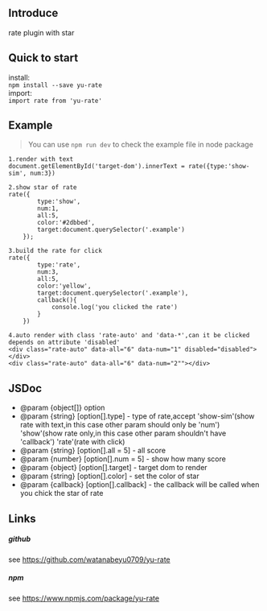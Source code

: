 ## Introduce  

rate plugin with star

## Quick to start

install:     
`npm install --save yu-rate `    
import:  
`import rate from 'yu-rate' `

## Example

>You can use `npm run dev` to check the example file in node package

    1.render with text
    document.getElementById('target-dom').innerText = rate({type:'show-sim', num:3})
    
    2.show star of rate
    rate({
            type:'show',
            num:1,
            all:5,
            color:'#2dbbed',
            target:document.querySelector('.example')
        });
        
    3.build the rate for click
    rate({
            type:'rate',
            num:3,
            all:5,
            color:'yellow',
            target:document.querySelector('.example'),
            callback(){
                console.log('you clicked the rate')
            }
        })
        
    4.auto render with class 'rate-auto' and 'data-*',can it be clicked depends on attribute 'disabled'
    <div class="rate-auto" data-all="6" data-num="1" disabled="disabled"></div>
    <div class="rate-auto" data-all="6" data-num="2""></div>
        
## JSDoc

 * @param {object[]} option
 * @param {string} [option[].type] - type of rate,accept 'show-sim'(show rate with text,in this case other param should only be 'num') 'show'(show rate only,in this case other param shouldn't have 'callback') 'rate'(rate with click)
 * @param {string} [option[].all = 5] - all score
 * @param {number} [option[].num = 5] -  show how many score
 * @param {object} [option[].target] - target dom to render
 * @param {string} [option[].color] - set the color of star
 * @param {callback} [option[].callback] - the callback will be called when you chick the star of rate

## Links

##### github  
see https://github.com/watanabeyu0709/yu-rate
##### npm  
see https://www.npmjs.com/package/yu-rate
